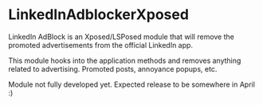 # LinkedInAdblockerXposed
LinkedIn AdBlock is an Xposed/LSPosed module that will remove the promoted advertisements from the official LinkedIn app. 

This module hooks into the application methods and removes anything related to advertising. Promoted posts, annoyance popups, etc.

Module not fully developed yet. Expected release to be somewhere in April :)



